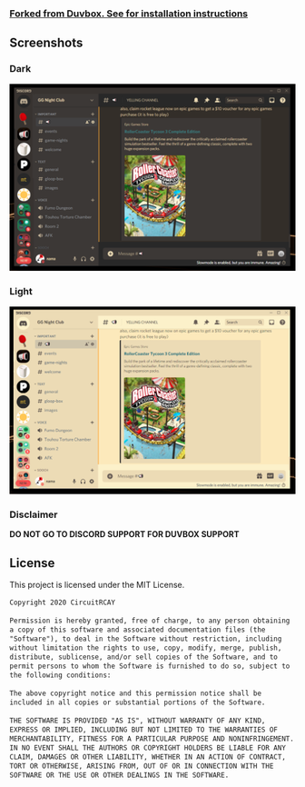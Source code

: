 ### **[Forked from Duvbox. See for installation instructions](https://github.com/CircuitRCAY/Duvbox)**
## Screenshots
### Dark
![Discord Server](https://raw.githubusercontent.com/Namatchi/Duvbox/master/screenshots/dark.png)

### Light
![Discord Server](https://raw.githubusercontent.com/Namatchi/Duvbox/master/screenshots/light.png)

### Disclaimer
**DO NOT GO TO DISCORD SUPPORT FOR DUVBOX SUPPORT**

## License
This project is licensed under the MIT License.
```
Copyright 2020 CircuitRCAY

Permission is hereby granted, free of charge, to any person obtaining a copy of this software and associated documentation files (the "Software"), to deal in the Software without restriction, including without limitation the rights to use, copy, modify, merge, publish, distribute, sublicense, and/or sell copies of the Software, and to permit persons to whom the Software is furnished to do so, subject to the following conditions:

The above copyright notice and this permission notice shall be included in all copies or substantial portions of the Software.

THE SOFTWARE IS PROVIDED "AS IS", WITHOUT WARRANTY OF ANY KIND, EXPRESS OR IMPLIED, INCLUDING BUT NOT LIMITED TO THE WARRANTIES OF MERCHANTABILITY, FITNESS FOR A PARTICULAR PURPOSE AND NONINFRINGEMENT. IN NO EVENT SHALL THE AUTHORS OR COPYRIGHT HOLDERS BE LIABLE FOR ANY CLAIM, DAMAGES OR OTHER LIABILITY, WHETHER IN AN ACTION OF CONTRACT, TORT OR OTHERWISE, ARISING FROM, OUT OF OR IN CONNECTION WITH THE SOFTWARE OR THE USE OR OTHER DEALINGS IN THE SOFTWARE.
```
